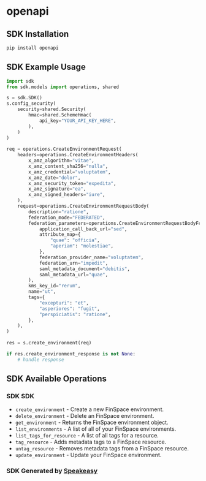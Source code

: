# openapi

<!-- Start SDK Installation -->
## SDK Installation

```bash
pip install openapi
```
<!-- End SDK Installation -->

## SDK Example Usage
<!-- Start SDK Example Usage -->
```python
import sdk
from sdk.models import operations, shared

s = sdk.SDK()
s.config_security(
    security=shared.Security(
        hmac=shared.SchemeHmac(
            api_key="YOUR_API_KEY_HERE",
        ),
    )
)
    
req = operations.CreateEnvironmentRequest(
    headers=operations.CreateEnvironmentHeaders(
        x_amz_algorithm="vitae",
        x_amz_content_sha256="nulla",
        x_amz_credential="voluptatem",
        x_amz_date="dolor",
        x_amz_security_token="expedita",
        x_amz_signature="ea",
        x_amz_signed_headers="iure",
    ),
    request=operations.CreateEnvironmentRequestBody(
        description="ratione",
        federation_mode="FEDERATED",
        federation_parameters=operations.CreateEnvironmentRequestBodyFederationParameters(
            application_call_back_url="sed",
            attribute_map={
                "quae": "officia",
                "aperiam": "molestiae",
            },
            federation_provider_name="voluptatem",
            federation_urn="impedit",
            saml_metadata_document="debitis",
            saml_metadata_url="quae",
        ),
        kms_key_id="rerum",
        name="ut",
        tags={
            "excepturi": "et",
            "asperiores": "fugit",
            "perspiciatis": "ratione",
        },
    ),
)
    
res = s.create_environment(req)

if res.create_environment_response is not None:
    # handle response
```
<!-- End SDK Example Usage -->

<!-- Start SDK Available Operations -->
## SDK Available Operations

### SDK SDK

* `create_environment` - Create a new FinSpace environment.
* `delete_environment` - Delete an FinSpace environment.
* `get_environment` - Returns the FinSpace environment object.
* `list_environments` - A list of all of your FinSpace environments.
* `list_tags_for_resource` - A list of all tags for a resource.
* `tag_resource` - Adds metadata tags to a FinSpace resource.
* `untag_resource` - Removes metadata tags from a FinSpace resource.
* `update_environment` - Update your FinSpace environment.

<!-- End SDK Available Operations -->

### SDK Generated by [Speakeasy](https://docs.speakeasyapi.dev/docs/using-speakeasy/client-sdks)
